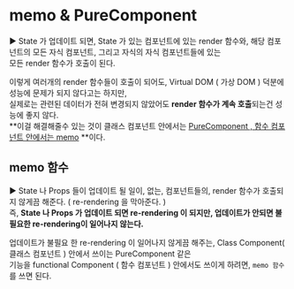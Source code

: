 # memo & PureComponent

▶ State 가 업데이트 되면, State 가 있는 컴포넌트에 있는 render 함수와, 해당 컴포넌트의 모든 자식 컴포넌트, 그리고 자식의 자식 컴포넌트들에 있는 <br>모든 render 함수가 호출이 된다. 

이렇게 여러개의 render 함수들이 호출이 되어도, Virtual DOM ( 가상 DOM ) 덕분에 성능에 문제가 되지 않다고는 하지만, <br>실제로는 관련된 데이터가 전혀 변경되지 않았어도 **render 함수가 계속 호출**되는건 성능에 좋지 않다.  <br>**이걸 해결해줄수 있는 것이 클래스 컴포넌트 안에서는 <u>PureComponent , 함수 컴포넌트 안에서는 memo</u> **이다.

## memo 함수

▶ State 나 Props 들이 업데이트 될 일이, 없는, 컴포넌트들의, render 함수가 호출되지 않게끔 해준다. ( re-rendering 을 막아준다. ) <br>즉, **State 나 Props 가 업데이트 되면 re-rendering 이 되지만, 업데이트가 안되면 불필요한 re-rendering이 일어나지 않는다.** 

업데이트가 불필요 한 re-rendering  이 일어나지 않게끔 해주는, Class Component( 클래스 컴포넌트 ) 안에서 쓰이는 PureComponent 같은<br>기능을 functional Component ( 함수 컴포넌트 ) 안에서도 쓰이게 하려면,  `memo 함수` 를 쓰면 된다.

